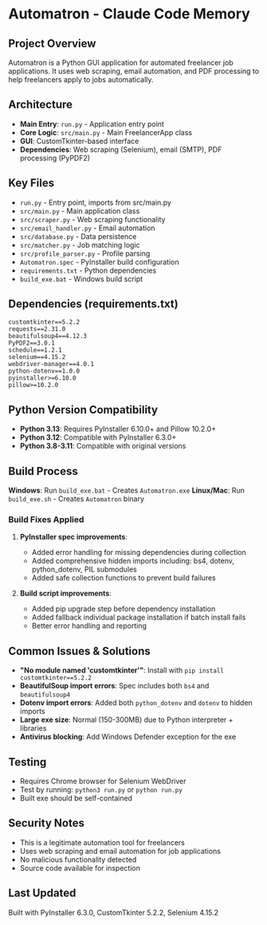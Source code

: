 # Automatron - Claude Code Memory

## Project Overview
Automatron is a Python GUI application for automated freelancer job applications. It uses web scraping, email automation, and PDF processing to help freelancers apply to jobs automatically.

## Architecture
- **Main Entry**: `run.py` - Application entry point
- **Core Logic**: `src/main.py` - Main FreelancerApp class
- **GUI**: CustomTkinter-based interface
- **Dependencies**: Web scraping (Selenium), email (SMTP), PDF processing (PyPDF2)

## Key Files
- `run.py` - Entry point, imports from src/main.py
- `src/main.py` - Main application class
- `src/scraper.py` - Web scraping functionality
- `src/email_handler.py` - Email automation
- `src/database.py` - Data persistence
- `src/matcher.py` - Job matching logic
- `src/profile_parser.py` - Profile parsing
- `Automatron.spec` - PyInstaller build configuration
- `requirements.txt` - Python dependencies
- `build_exe.bat` - Windows build script

## Dependencies (requirements.txt)
```
customtkinter==5.2.2
requests==2.31.0
beautifulsoup4==4.12.3
PyPDF2==3.0.1
schedule==1.2.1
selenium==4.15.2
webdriver-manager==4.0.1
python-dotenv==1.0.0
pyinstaller>=6.10.0
pillow>=10.2.0
```

## Python Version Compatibility
- **Python 3.13**: Requires PyInstaller 6.10.0+ and Pillow 10.2.0+
- **Python 3.12**: Compatible with PyInstaller 6.3.0+
- **Python 3.8-3.11**: Compatible with original versions

## Build Process
**Windows**: Run `build_exe.bat` - Creates `Automatron.exe`
**Linux/Mac**: Run `build_exe.sh` - Creates `Automatron` binary

### Build Fixes Applied
1. **PyInstaller spec improvements**:
   - Added error handling for missing dependencies during collection
   - Added comprehensive hidden imports including: bs4, dotenv, python_dotenv, PIL submodules
   - Added safe collection functions to prevent build failures

2. **Build script improvements**:
   - Added pip upgrade step before dependency installation
   - Added fallback individual package installation if batch install fails
   - Better error handling and reporting

## Common Issues & Solutions
- **"No module named 'customtkinter'"**: Install with `pip install customtkinter==5.2.2`
- **BeautifulSoup import errors**: Spec includes both `bs4` and `beautifulsoup4`
- **Dotenv import errors**: Added both `python_dotenv` and `dotenv` to hidden imports
- **Large exe size**: Normal (150-300MB) due to Python interpreter + libraries
- **Antivirus blocking**: Add Windows Defender exception for the exe

## Testing
- Requires Chrome browser for Selenium WebDriver
- Test by running: `python3 run.py` or `python run.py`
- Built exe should be self-contained

## Security Notes
- This is a legitimate automation tool for freelancers
- Uses web scraping and email automation for job applications
- No malicious functionality detected
- Source code available for inspection

## Last Updated
Built with PyInstaller 6.3.0, CustomTkinter 5.2.2, Selenium 4.15.2